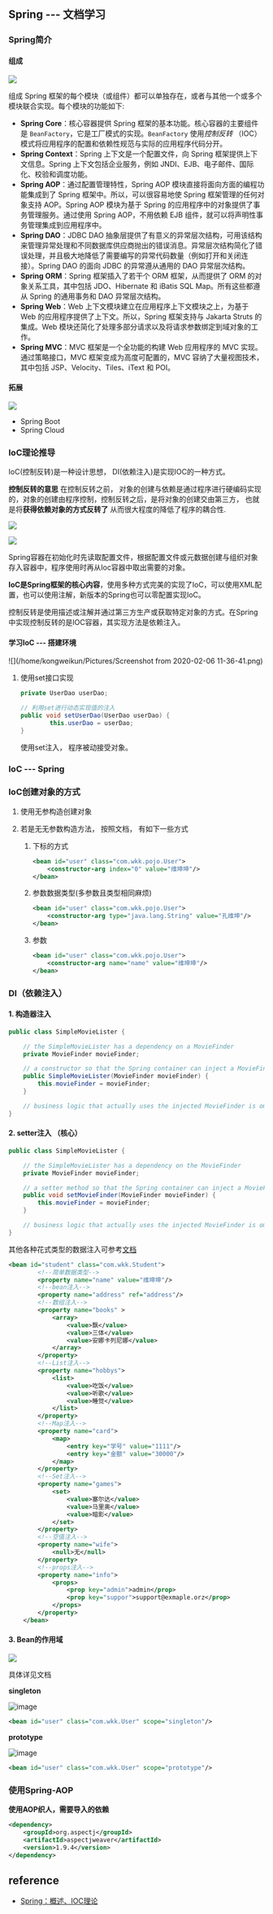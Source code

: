## Spring --- 文档学习

### Spring简介

#### 组成

![](https://raw.githubusercontent.com/KongWiki/cloudImg/master/spring_framework.gif)

组成 Spring 框架的每个模块（或组件）都可以单独存在，或者与其他一个或多个模块联合实现。每个模块的功能如下:

- **Spring Core**：核心容器提供 Spring 框架的基本功能。核心容器的主要组件是 `BeanFactory`，它是工厂模式的实现。`BeanFactory` 使用*控制反转* （IOC） 模式将应用程序的配置和依赖性规范与实际的应用程序代码分开。
- **Spring Context**：Spring 上下文是一个配置文件，向 Spring 框架提供上下文信息。Spring 上下文包括企业服务，例如 JNDI、EJB、电子邮件、国际化、校验和调度功能。
- **Spring AOP**：通过配置管理特性，Spring AOP 模块直接将面向方面的编程功能集成到了 Spring 框架中。所以，可以很容易地使 Spring 框架管理的任何对象支持 AOP。Spring AOP 模块为基于 Spring 的应用程序中的对象提供了事务管理服务。通过使用 Spring AOP，不用依赖 EJB 组件，就可以将声明性事务管理集成到应用程序中。
- **Spring DAO**：JDBC DAO 抽象层提供了有意义的异常层次结构，可用该结构来管理异常处理和不同数据库供应商抛出的错误消息。异常层次结构简化了错误处理，并且极大地降低了需要编写的异常代码数量（例如打开和关闭连接）。Spring DAO 的面向 JDBC 的异常遵从通用的 DAO 异常层次结构。
- **Spring ORM**：Spring 框架插入了若干个 ORM 框架，从而提供了 ORM 的对象关系工具，其中包括 JDO、Hibernate 和 iBatis SQL Map。所有这些都遵从 Spring 的通用事务和 DAO 异常层次结构。
- **Spring Web**：Web 上下文模块建立在应用程序上下文模块之上，为基于 Web 的应用程序提供了上下文。所以，Spring 框架支持与 Jakarta Struts 的集成。Web 模块还简化了处理多部分请求以及将请求参数绑定到域对象的工作。
- **Spring MVC**：MVC 框架是一个全功能的构建 Web 应用程序的 MVC 实现。通过策略接口，MVC 框架变成为高度可配置的，MVC 容纳了大量视图技术，其中包括 JSP、Velocity、Tiles、iText 和 POI。

#### 拓展

![](https://raw.githubusercontent.com/KongWiki/cloudImg/master/sping-%E6%8B%93%E5%B1%95.png)



* Spring Boot
* Spring Cloud 

### IoC理论推导

IoC(控制反转)是一种设计思想， DI(依赖注入)是实现IOC的一种方式。

**控制反转的意思** 在控制反转之前， 对象的创建与依赖是通过程序进行硬编码实现的，对象的创建由程序控制，控制反转之后，是将对象的创建交由第三方， 也就是将**获得依赖对象的方式反转了** 从而很大程度的降低了程序的耦合性.

![](https://raw.githubusercontent.com/KongWiki/cloudImg/master/IOC.png)



![](/home/kongweikun/Downloads/container-magic-ioc.png)

Spring容器在初始化时先读取配置文件，根据配置文件或元数据创建与组织对象存入容器中，程序使用时再从Ioc容器中取出需要的对象。

**IoC是Spring框架的核心内容**，使用多种方式完美的实现了IoC，可以使用XML配置，也可以使用注解，新版本的Spring也可以零配置实现IoC。

控制反转是使用描述或注解并通过第三方生产或获取特定对象的方式。在Spring中实现控制反转的是IOC容器，其实现方法是依赖注入。

#### 学习IoC --- 搭建环境

![](/home/kongweikun/Pictures/Screenshot from 2020-02-06 11-36-41.png)

1. 使用set接口实现

   ```java
   private UserDao userDao;
   
   // 利用set进行动态实现值的注入
   public void setUserDao(UserDao userDao) {
           this.userDao = userDao;
   }
   ```

   使用set注入， 程序被动接受对象。




### IoC --- Spring



### IoC创建对象的方式

1. 使用无参构造创建对象

2. 若是无无参数构造方法， 按照文档， 有如下一些方式

   1. 下标的方式

      ```xml
      <bean id="user" class="com.wkk.pojo.User">
          <constructor-arg index="0" value="维坤坤"/>
      </bean>
      ```

      

   2. 参数数据类型(多参数且类型相同麻烦)

      ```xml
      <bean id="user" class="com.wkk.pojo.User">
          <constructor-arg type="java.lang.String" value="孔维坤"/>
      </bean>
      ```

      

   3. 参数

      ```xml
      <bean id="user" class="com.wkk.pojo.User">
          <constructor-arg name="name" value="维坤坤"/>
      </bean>
      ```

### DI（依赖注入）

####  1. 构造器注入

```java
public class SimpleMovieLister {

    // the SimpleMovieLister has a dependency on a MovieFinder
    private MovieFinder movieFinder;

    // a constructor so that the Spring container can inject a MovieFinder
    public SimpleMovieLister(MovieFinder movieFinder) {
        this.movieFinder = movieFinder;
    }

    // business logic that actually uses the injected MovieFinder is omitted...
}
```



#### 2.  setter注入 （核心）

```java
public class SimpleMovieLister {

    // the SimpleMovieLister has a dependency on the MovieFinder
    private MovieFinder movieFinder;

    // a setter method so that the Spring container can inject a MovieFinder
    public void setMovieFinder(MovieFinder movieFinder) {
        this.movieFinder = movieFinder;
    }

    // business logic that actually uses the injected MovieFinder is omitted...
}
```

其他各种花式类型的数据注入可参考[文档](https://docs.spring.io/spring/docs/5.2.3.RELEASE/spring-framework-reference/core.html#beans-factory-properties-detailed)

```xml
<bean id="student" class="com.wkk.Student">
        <!--简单数据类型-->
        <property name="name" value="维坤坤"/>
        <!--bean注入-->
        <property name="address" ref="address"/>
        <!--数组注入-->
        <property name="books" >
            <array>
                <value>飘</value>
                <value>三体</value>
                <value>安娜卡列尼娜</value>
            </array>
        </property>
        <!--List注入-->
        <property name="hobbys">
            <list>
                <value>吃饭</value>
                <value>听歌</value>
                <value>睡觉</value>
            </list>
        </property>
        <!--Map注入-->
        <property name="card">
            <map>
                <entry key="学号" value="1111"/>
                <entry key="金额" value="30000"/>
            </map>
        </property>
        <!--Set注入-->
        <property name="games">
            <set>
                <value>塞尔达</value>
                <value>马里奥</value>
                <value>暗影</value>
            </set>
        </property>
        <!--空值注入-->
        <property name="wife">
            <null>无</null>
        </property>
        <!--props注入-->
        <property name="info">
            <props>
                <prop key="admin">admin</prop>
                <prop key="suppor">support@exmaple.orz</prop>
            </props>
        </property>
    </bean>
```



#### 3. Bean的作用域

![](https://raw.githubusercontent.com/KongWiki/cloudImg/master/bean%E7%9A%84%E4%BD%9C%E7%94%A8%E5%9F%9F.png)

具体详见文档

**singleton**

![image](https://raw.githubusercontent.com/KongWiki/cloudImg/master/singleton.png)

```xml
<bean id="user" class="com.wkk.User" scope="singleton"/>
```



**prototype**

![image](https://raw.githubusercontent.com/KongWiki/cloudImg/master/prototype.png)

```xml
<bean id="user" class="com.wkk.User" scope="prototype"/>
```

### 使用Spring-AOP

**使用AOP织人，需要导入的依赖**

```xml
<dependency>
    <groupId>org.aspectj</groupId>
    <artifactId>aspectjweaver</artifactId>
    <version>1.9.4</version>
</dependency>
```



 

## reference

* [Spring：概述、IOC理论](https://blog.kuangstudy.com/index.php/archives/511/)

  